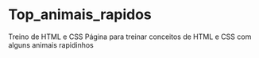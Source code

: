 # Top_animais_rapidos
Treino de HTML e CSS
Página para treinar conceitos de HTML e CSS com alguns animais rapidinhos

